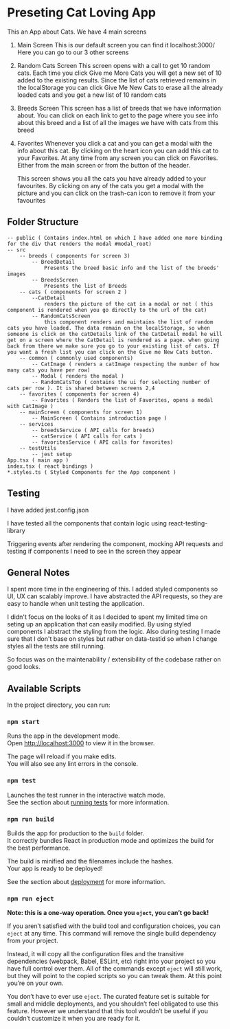 # Preseting Cat Loving App

This an App about Cats. We have 4 main screens
1. Main Screen
  This is our default screen you can find it localhost:3000/
  Here you can go to our 3 other screens
2. Random Cats Screen
    This screen opens with a call to get 10 random cats. Each time you click Give me More Cats you will get a new set of 10 added to the existing results. Since the list of cats retrieved remains in the localStorage you can click Give Me New Cats to erase all the already loaded cats and you get a new list of 10 random cats
3. Breeds Screen
    This screen has a list of breeds that we have information about. You can click on each link to get to the page where you see info about this breed and a list of all the images we have with cats from this breed
4. Favorites
    Whenever you click a cat and you can get a modal with the info about this cat. By clicking on the heart icon you can add this cat to your Favorites. At any time from any screen you can click on Favorites. Either from the main screen or from the button of the header.

    This screen shows you all the cats you have already added to your favourites. By clicking on any of the cats you get a modal with the picture and you can click on the trash-can icon to remove it from your favourites

## Folder Structure
    -- public ( Contains index.html on which I have added one more binding for the div that renders the modal #modal_root)
    -- src
        -- breeds ( components for screen 3)
            -- BreedDetail 
                Presents the breed basic info and the list of the breeds' images
            -- BreedsScreen
                Presents the list of Breeds
        -- cats ( components for screen 2 )
            --CatDetail
                renders the picture of the cat in a modal or not ( this component is rendered when you go directly to the url of the cat)
            -- RandomCatsScreen
                this component renders and maintains the list of random cats you have loaded. The data remain on the localStorage, so when someone is click on the catDetails link of the CatDetail modal he will get on a screen where the CatDetail is rendered as a page. when going back from there we make sure you go to your existing list of cats. If you want a fresh list you can click on the Give me New Cats button.
        -- common ( commonly used components)
            -- CatImage ( renders a catImage respecting the number of how many cats you have per row)
            -- Modal ( renders the modal )
            -- RandomCatsTop ( contains the ui for selecting number of cats per row ). It is shared between screens 2,4
        -- favorites ( components for screen 4)
            -- Favorites ( Renders the list of Favorites, opens a modal with CatImage )
        -- mainScreen ( components for screen 1)
            -- MainScreen ( Contains introduction page )
        -- services
            -- breedsService ( API calls for breeds)
            -- catService ( API calls for cats )
            -- favoritesService ( API calls for favorites)
        -- testUtils
            -- jest setup
    App.tsx ( main app )
    index.tsx ( react bindings )
    *.styles.ts ( Styled Components for the App component )

## Testing
I have added jest.config.json 

I have tested all the components that contain logic using react-testing-library

Triggering events after rendering the component, mocking API requests and testing if components I need to see in the screen they appear

## General Notes
I spent more time in the engineering of this. I added styled components so UI, UX can scalably improve. I have abstracted the API requests, so they are easy to handle when unit testing the application.

I didn't focus on the looks of it as I decided to spent my limited time on seting up an application that can easily modified. By using styled components I abstract the styling from the logic. Also during testing I made sure that I don't base on styles but rather on data-testid so when I change styles all the tests are still running.

So focus was on the maintenability / extensibility of the codebase rather on good looks.

## Available Scripts

In the project directory, you can run:

### `npm start`

Runs the app in the development mode.\
Open [http://localhost:3000](http://localhost:3000) to view it in the browser.

The page will reload if you make edits.\
You will also see any lint errors in the console.

### `npm test`

Launches the test runner in the interactive watch mode.\
See the section about [running tests](https://facebook.github.io/create-react-app/docs/running-tests) for more information.

### `npm run build`

Builds the app for production to the `build` folder.\
It correctly bundles React in production mode and optimizes the build for the best performance.

The build is minified and the filenames include the hashes.\
Your app is ready to be deployed!

See the section about [deployment](https://facebook.github.io/create-react-app/docs/deployment) for more information.

### `npm run eject`

**Note: this is a one-way operation. Once you `eject`, you can’t go back!**

If you aren’t satisfied with the build tool and configuration choices, you can `eject` at any time. This command will remove the single build dependency from your project.

Instead, it will copy all the configuration files and the transitive dependencies (webpack, Babel, ESLint, etc) right into your project so you have full control over them. All of the commands except `eject` will still work, but they will point to the copied scripts so you can tweak them. At this point you’re on your own.

You don’t have to ever use `eject`. The curated feature set is suitable for small and middle deployments, and you shouldn’t feel obligated to use this feature. However we understand that this tool wouldn’t be useful if you couldn’t customize it when you are ready for it.